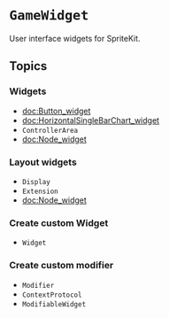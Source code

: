 # ``GameWidget``

User interface widgets for SpriteKit.

<!--## Overview-->
<!---->
<!--Text-->

## Topics

### Widgets

- <doc:Button_widget>
- <doc:HorizontalSingleBarChart_widget>
- ``ControllerArea``
- <doc:Node_widget>

### Layout widgets

- ``Display``
- ``Extension``
- <doc:Node_widget>

### Create custom Widget

- ``Widget``

### Create custom modifier

- ``Modifier``
- ``ContextProtocol``
- ``ModifiableWidget``
